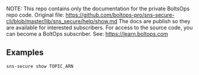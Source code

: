 <!-- note marker start -->
NOTE: This repo contains only the documentation for the private BoltsOps repo code.
Original file: https://github.com/boltops-pro/sns-secure-cli/blob/master/lib/sns_secure/help/show.md
The docs are publish so they are available for interested subscribers.
For access to the source code, you can become a BoltOps subscriber.
See: https://learn.boltops.com

<!-- note marker end -->

## Examples

    sns-secure show TOPIC_ARN
